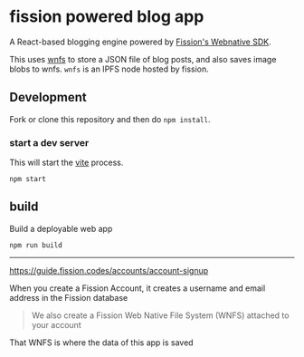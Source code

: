 # fission powered blog app

A React-based blogging engine powered by [Fission's Webnative SDK](https://github.com/fission-suite/webnative).

This uses [wnfs](https://guide.fission.codes/developers/webnative/file-system-wnfs) to store a JSON file of blog posts, and also saves image blobs to wnfs. `wnfs` is an IPFS node hosted by fission.

## Development

Fork or clone this repository and then do `npm install`.

### start a dev server
This will start the [vite](https://vitejs.dev/) process.

```
npm start
```

## build
Build a deployable web app
```
npm run build
```

----------------------------------------------------

https://guide.fission.codes/accounts/account-signup

When you create a Fission Account, it creates a username and email address in the Fission database

> We also create a Fission Web Native File System (WNFS) attached to your account 

That WNFS is where the data of this app is saved
